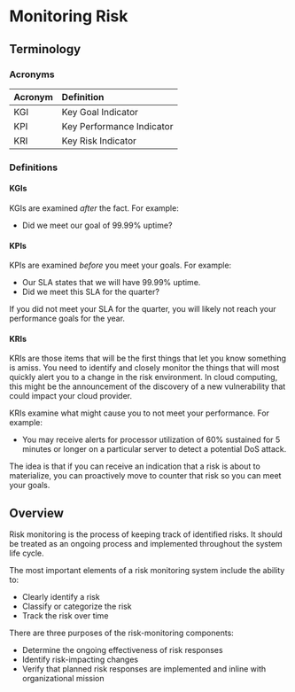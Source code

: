 # Monitoring Risk

## Terminology

### Acronyms

| Acronym | Definition |
| :--- | :--- |
| KGI | Key Goal Indicator |
| KPI | Key Performance Indicator |
| KRI | Key Risk Indicator |

### Definitions

#### KGIs

KGIs are examined *after* the fact. For example:

- Did we meet our goal of 99.99% uptime?

#### KPIs

KPIs are examined *before* you meet your goals. For example:

- Our SLA states that we will have 99.99% uptime.
- Did we meet this SLA for the quarter?

If you did not meet your SLA for the quarter, you will likely not reach your performance goals for the year.

#### KRIs

KRIs are those items that will be the first things that let you know something is amiss. You need to identify and closely monitor the things that will most quickly alert you to a change in the risk environment. In cloud computing, this might be the announcement of the discovery of a new vulnerability that could impact your cloud provider.

KRIs examine what might cause you to not meet your performance. For example:

- You may receive alerts for processor utilization of 60% sustained for 5 minutes or longer on a particular server to detect a potential DoS attack.

The idea is that if you can receive an indication that a risk is about to materialize, you can proactively move to counter that risk so you can meet your goals.

## Overview

Risk monitoring is the process of keeping track of identified risks. It should be treated as an ongoing process and implemented throughout the system life cycle.

The most important elements of a risk monitoring system include the ability to:

- Clearly identify a risk
- Classify or categorize the risk
- Track the risk over time

There are three purposes of the risk-monitoring components:

- Determine the ongoing effectiveness of risk responses
- Identify risk-impacting changes
- Verify that planned risk responses are implemented and inline with organizational mission